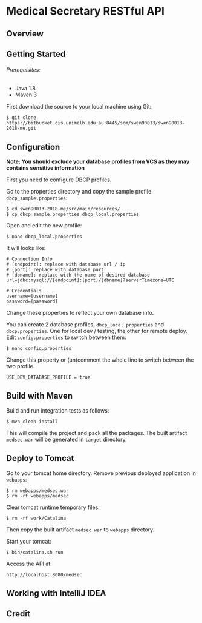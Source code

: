 # Medical Secretary RESTful API

## Overview

## Getting Started

###### Prerequisites:

* Java 1.8
* Maven 3

First download the source to your local machine using Git:

    $ git clone https://bitbucket.cis.unimelb.edu.au:8445/scm/swen90013/swen90013-2018-me.git
   
    
## Configuration
**Note: You should exclude your database profiles from VCS as they may contains sensitive information**

First you need to configure DBCP profiles.

Go to the properties directory and copy the sample profile `dbcp_sample.properties`:

    $ cd swen90013-2018-me/src/main/resources/
    $ cp dbcp_sample.properties dbcp_local.properties
    
Open and edit the new profile:

    $ nano dbcp_local.properties
    
It will looks like:

    # Connection Info
    # [endpoint]: replace with database url / ip
    # [port]: replace with database port
    # [dbname]: replace with the name of desired database
    url=jdbc:mysql://[endpoint]:[port]/[dbname]?serverTimezone=UTC
    
    # Credentials
    username=[username]
    password=[password]

Change these properties to reflect your own database info.

You can create 2 database profiles, `dbcp_local.properties` and `dbcp.properties`.
One for local dev / testing, the other for remote deploy.
Edit `config.properties` to switch between them:

    $ nano config.properties
    
Change this property or (un)comment the whole line to switch between the two profile.

    USE_DEV_DATABASE_PROFILE = true

## Build with Maven
Build and run integration tests as follows:

    $ mvn clean install

This will compile the project and pack all the packages. The built artifact `medsec.war` will be generated in `target` directory.

## Deploy to Tomcat
Go to your tomcat home directory. Remove previous deployed application in `webapps`:

    $ rm webapps/medsec.war
    $ rm -rf webapps/medsec

Clear tomcat runtime temporary files:

    $ rm -rf work/Catalina
    
Then copy the built artifact `medsec.war` to `webapps` directory.

Start your tomcat:

    $ bin/catalina.sh run

Access the API at:

    http://localhost:8080/medsec

## Working with IntelliJ IDEA 

## Credit
